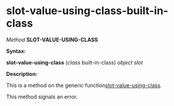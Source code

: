 slot-value-using-class-built-in-class
=====================================

*Method* **SLOT-VALUE-USING-CLASS**

**Syntax:**

**slot-value-using-class** (*class* built-in-class) *object* *slot*

**Description:**

This is a method on the generic function[slot-value-using-class](/meta-object-protocol/slot-value-using-class).

This method signals an error.
